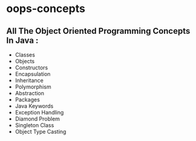 # oops-concepts

<H2> All The Object Oriented Programming Concepts In Java :</H2>

* Classes
* Objects
* Constructors
* Encapsulation
* Inheritance
* Polymorphism
* Abstraction
* Packages
* Java Keywords
* Exception Handling
* Diamond Problem
* Singleton Class
* Object Type Casting
